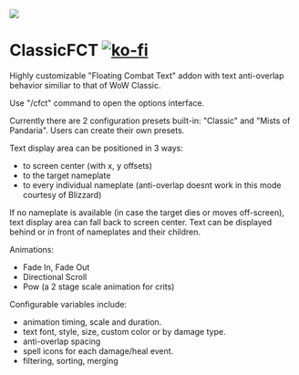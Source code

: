 [![](http://img.youtube.com/vi/gNMEFNtfaEQ/0.jpg)](http://www.youtube.com/watch?v=gNMEFNtfaEQ "Youtube link")
# ClassicFCT [![ko-fi](https://ko-fi.com/img/githubbutton_sm.svg)](https://ko-fi.com/Y8Y66XZTG)
Highly customizable "Floating Combat Text" addon with text anti-overlap behavior similiar to that of WoW Classic.
 

Use "/cfct" command to open the options interface.
 
Currently there are 2 configuration presets built-in: "Classic" and "Mists of Pandaria".
Users can create their own presets.
 

Text display area can be positioned in 3 ways: 
- to screen center (with x, y offsets)
- to the target nameplate
- to every individual nameplate (anti-overlap doesnt work in this mode courtesy of Blizzard)

If no nameplate is available (in case the target dies or moves off-screen), text display area can fall back to screen center.
Text can be displayed behind or in front of nameplates and their children.

Animations:
- Fade In, Fade Out
- Directional Scroll
- Pow (a 2 stage scale animation for crits)

Configurable variables include:
- animation timing, scale and duration.
- text font, style, size, custom color or by damage type.
- anti-overlap spacing
- spell icons for each damage/heal event.
- filtering, sorting, merging
